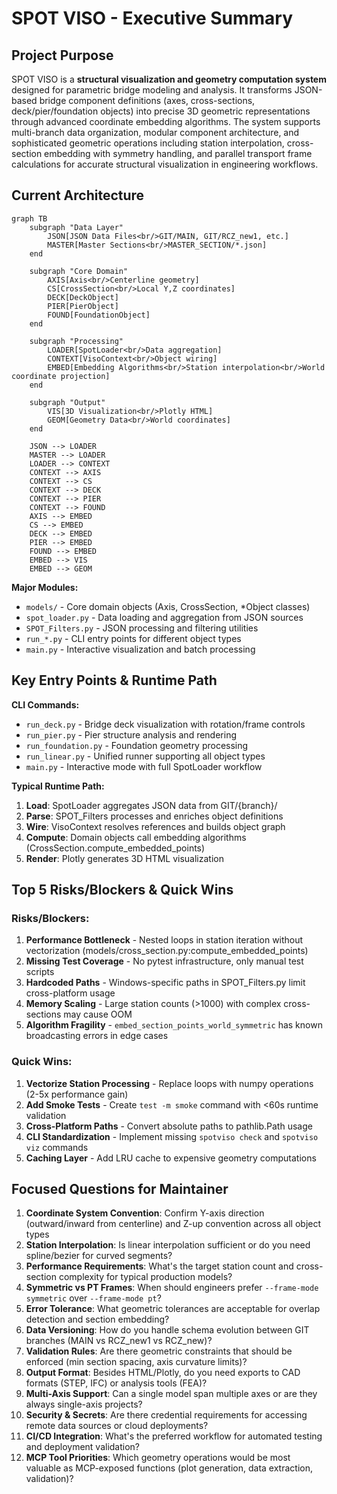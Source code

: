 # SPOT VISO - Executive Summary

## Project Purpose

SPOT VISO is a **structural visualization and geometry computation system** designed for parametric bridge modeling and analysis. It transforms JSON-based bridge component definitions (axes, cross-sections, deck/pier/foundation objects) into precise 3D geometric representations through advanced coordinate embedding algorithms. The system supports multi-branch data organization, modular component architecture, and sophisticated geometric operations including station interpolation, cross-section embedding with symmetry handling, and parallel transport frame calculations for accurate structural visualization in engineering workflows.

## Current Architecture

```mermaid
graph TB
    subgraph "Data Layer"
        JSON[JSON Data Files<br/>GIT/MAIN, GIT/RCZ_new1, etc.] 
        MASTER[Master Sections<br/>MASTER_SECTION/*.json]
    end
    
    subgraph "Core Domain"
        AXIS[Axis<br/>Centerline geometry]
        CS[CrossSection<br/>Local Y,Z coordinates]
        DECK[DeckObject]
        PIER[PierObject] 
        FOUND[FoundationObject]
    end
    
    subgraph "Processing"
        LOADER[SpotLoader<br/>Data aggregation]
        CONTEXT[VisoContext<br/>Object wiring]
        EMBED[Embedding Algorithms<br/>Station interpolation<br/>World coordinate projection]
    end
    
    subgraph "Output"
        VIS[3D Visualization<br/>Plotly HTML]
        GEOM[Geometry Data<br/>World coordinates]
    end
    
    JSON --> LOADER
    MASTER --> LOADER
    LOADER --> CONTEXT
    CONTEXT --> AXIS
    CONTEXT --> CS
    CONTEXT --> DECK
    CONTEXT --> PIER
    CONTEXT --> FOUND
    AXIS --> EMBED
    CS --> EMBED
    DECK --> EMBED
    PIER --> EMBED
    FOUND --> EMBED
    EMBED --> VIS
    EMBED --> GEOM
```

**Major Modules:**
- `models/` - Core domain objects (Axis, CrossSection, *Object classes)
- `spot_loader.py` - Data loading and aggregation from JSON sources
- `SPOT_Filters.py` - JSON processing and filtering utilities
- `run_*.py` - CLI entry points for different object types
- `main.py` - Interactive visualization and batch processing

## Key Entry Points & Runtime Path

**CLI Commands:**
- `run_deck.py` - Bridge deck visualization with rotation/frame controls
- `run_pier.py` - Pier structure analysis and rendering  
- `run_foundation.py` - Foundation geometry processing
- `run_linear.py` - Unified runner supporting all object types
- `main.py` - Interactive mode with full SpotLoader workflow

**Typical Runtime Path:**
1. **Load**: SpotLoader aggregates JSON data from GIT/{branch}/
2. **Parse**: SPOT_Filters processes and enriches object definitions
3. **Wire**: VisoContext resolves references and builds object graph
4. **Compute**: Domain objects call embedding algorithms (CrossSection.compute_embedded_points)
5. **Render**: Plotly generates 3D HTML visualization

## Top 5 Risks/Blockers & Quick Wins

### **Risks/Blockers:**
1. **Performance Bottleneck** - Nested loops in station iteration without vectorization (models/cross_section.py:compute_embedded_points)
2. **Missing Test Coverage** - No pytest infrastructure, only manual test scripts
3. **Hardcoded Paths** - Windows-specific paths in SPOT_Filters.py limit cross-platform usage
4. **Memory Scaling** - Large station counts (>1000) with complex cross-sections may cause OOM
5. **Algorithm Fragility** - `embed_section_points_world_symmetric` has known broadcasting errors in edge cases

### **Quick Wins:**
1. **Vectorize Station Processing** - Replace loops with numpy operations (2-5x performance gain)
2. **Add Smoke Tests** - Create `test -m smoke` command with <60s runtime validation
3. **Cross-Platform Paths** - Convert absolute paths to pathlib.Path usage  
4. **CLI Standardization** - Implement missing `spotviso check` and `spotviso viz` commands
5. **Caching Layer** - Add LRU cache to expensive geometry computations

## Focused Questions for Maintainer

1. **Coordinate System Convention**: Confirm Y-axis direction (outward/inward from centerline) and Z-up convention across all object types
2. **Station Interpolation**: Is linear interpolation sufficient or do you need spline/bezier for curved segments?
3. **Performance Requirements**: What's the target station count and cross-section complexity for typical production models?
4. **Symmetric vs PT Frames**: When should engineers prefer `--frame-mode symmetric` over `--frame-mode pt`?
5. **Error Tolerance**: What geometric tolerances are acceptable for overlap detection and section embedding?
6. **Data Versioning**: How do you handle schema evolution between GIT branches (MAIN vs RCZ_new1 vs RCZ_new)?
7. **Validation Rules**: Are there geometric constraints that should be enforced (min section spacing, axis curvature limits)?
8. **Output Format**: Besides HTML/Plotly, do you need exports to CAD formats (STEP, IFC) or analysis tools (FEA)?
9. **Multi-Axis Support**: Can a single model span multiple axes or are they always single-axis projects?
10. **Security & Secrets**: Are there credential requirements for accessing remote data sources or cloud deployments?
11. **CI/CD Integration**: What's the preferred workflow for automated testing and deployment validation?
12. **MCP Tool Priorities**: Which geometry operations would be most valuable as MCP-exposed functions (plot generation, data extraction, validation)?